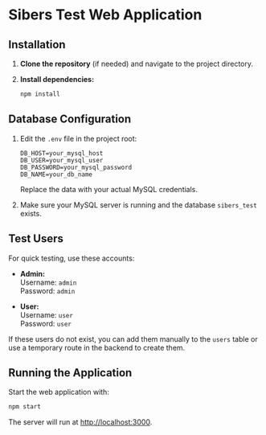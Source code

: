 # Sibers Test Web Application

## Installation

1. **Clone the repository** (if needed) and navigate to the project directory.

2. **Install dependencies:**
   ```bash
   npm install
   ```

## Database Configuration

1. Edit the `.env` file in the project root:

   ```
   DB_HOST=your_mysql_host
   DB_USER=your_mysql_user
   DB_PASSWORD=your_mysql_password
   DB_NAME=your_db_name
   ```

   Replace the data with your actual MySQL credentials.

2. Make sure your MySQL server is running and the database `sibers_test` exists.

## Test Users

For quick testing, use these accounts:

- **Admin:**  
  Username: `admin`  
  Password: `admin`

- **User:**  
  Username: `user`  
  Password: `user`

If these users do not exist, you can add them manually to the `users` table or use a temporary route in the backend to create them.

## Running the Application

Start the web application with:

```bash
npm start
```

The server will run at [http://localhost:3000](http://localhost:3000).
